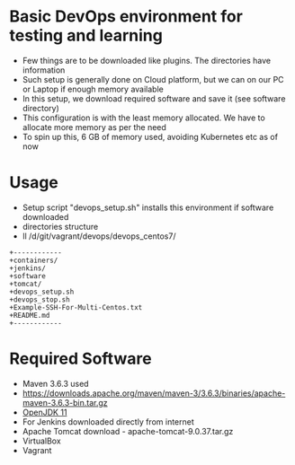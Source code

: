 # Basic DevOps environment for testing and learning
* Few things are to be downloaded like plugins. The directories have information
* Such setup is generally done on Cloud platform, but we can on our PC or Laptop if enough memory available
* In this setup, we download required software and save it (see software directory)
* This configuration is with the least memory allocated. We have to allocate more memory as per the need
* To spin up this, 6 GB of memory used, avoiding Kubernetes etc as of now

# Usage
* Setup script "devops_setup.sh" installs this environment if software downloaded
* directories structure
* ll /d/git/vagrant/devops/devops_centos7/ 
```
+------------ 
+containers/
+jenkins/
+software
+tomcat/
+devops_setup.sh
+devops_stop.sh 
+Example-SSH-For-Multi-Centos.txt
+README.md     
+------------   
```
# Required Software 
* Maven 3.6.3 used 
* https://downloads.apache.org/maven/maven-3/3.6.3/binaries/apache-maven-3.6.3-bin.tar.gz
* [OpenJDK 11](https://adoptopenjdk.net/releases.html?variant=openjdk11&jvmVariant=hotspot#x64_linux)
* For Jenkins downloaded directly from internet
* Apache Tomcat download - apache-tomcat-9.0.37.tar.gz
* VirtualBox
* Vagrant
